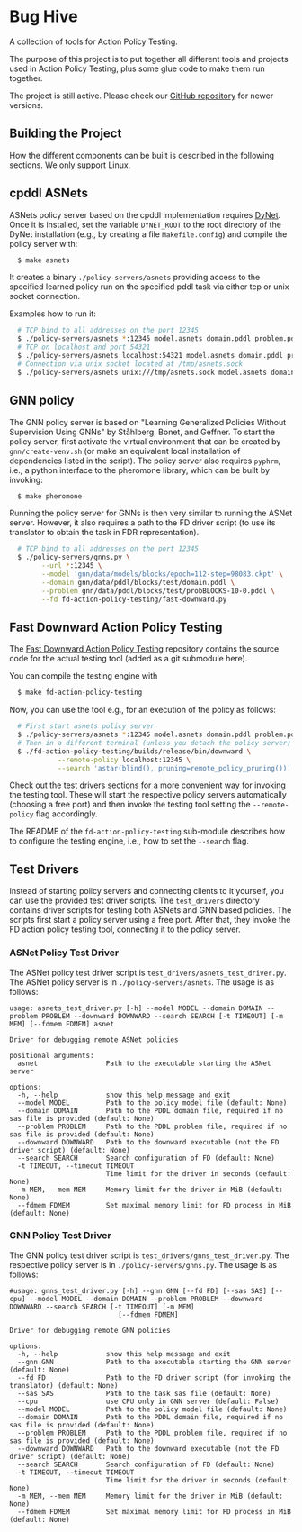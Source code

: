# Bug Hive

A collection of tools for Action Policy Testing.

The purpose of this project is to put together all different tools and projects
used in Action Policy Testing, plus some glue code to make them run together.

The project is still active.
Please check our [GitHub repository](https://github.com/fai-saarland/bughive) for newer versions.

## Building the Project

How the different components can be built is described in the following sections.
We only support Linux.

## cpddl ASNets

ASNets policy server based on the cpddl implementation requires
[DyNet](https://github.com/clab/dynet). Once it is installed, set the
variable ``DYNET_ROOT`` to the root directory of the DyNet installation (e.g.,
by creating a file ``Makefile.config``) and compile the policy server with:

```sh
  $ make asnets
```

It creates a binary ``./policy-servers/asnets`` providing access to the specified learned
policy run on the specified pddl task via either tcp or unix socket connection.

Examples how to run it:

```sh
  # TCP bind to all addresses on the port 12345
  $ ./policy-servers/asnets *:12345 model.asnets domain.pddl problem.pddl
  # TCP on localhost and port 54321
  $ ./policy-servers/asnets localhost:54321 model.asnets domain.pddl problem.pddl
  # Connection via unix socket located at /tmp/asnets.sock
  $ ./policy-servers/asnets unix:///tmp/asnets.sock model.asnets domain.pddl problem.pddl
```

## GNN policy

The GNN policy server is based on "Learning Generalized Policies Without Supervision Using GNNs" by Ståhlberg, Bonet,
and Geffner.
To start the policy server, first activate the virtual environment that can be
created by `gnn/create-venv.sh` (or make an equivalent local installation of
dependencies listed in the script).
The policy server also requires `pyphrm`, i.e., a python interface to the
pheromone library, which can be built by invoking:
```sh
  $ make pheromone
```

Running the policy server for GNNs is then very similar to running the ASNet server.
However, it also requires a path to the FD driver script (to use its translator
to obtain the task in FDR representation).
```sh
  # TCP bind to all addresses on the port 12345
  $ ./policy-servers/gnns.py \
        --url *:12345 \
        --model 'gnn/data/models/blocks/epoch=112-step=98083.ckpt' \
        --domain gnn/data/pddl/blocks/test/domain.pddl \
        --problem gnn/data/pddl/blocks/test/probBLOCKS-10-0.pddl \
        --fd fd-action-policy-testing/fast-downward.py
```


## Fast Downward Action Policy Testing

The [Fast Downward Action Policy Testing](https://github.com/fai-saarland/fd-action-policy-testing) repository contains the source code for the actual testing tool (added as a git submodule here).

You can compile the testing engine with

```sh
  $ make fd-action-policy-testing
```

Now, you can use the tool e.g., for an execution of the policy as follows:

```sh
  # First start asnets policy server
  $ ./policy-servers/asnets *:12345 model.asnets domain.pddl problem.pddl
  # Then in a different terminal (unless you detach the policy server)
  $ ./fd-action-policy-testing/builds/release/bin/downward \
            --remote-policy localhost:12345 \
            --search 'astar(blind(), pruning=remote_policy_pruning())'
```

Check out the test drivers sections for a more convenient way for invoking the testing tool.
These will start the respective policy servers automatically (choosing a free port) and then invoke the testing tool setting the `--remote-policy` flag accordingly.

The README of the `fd-action-policy-testing` sub-module describes how to configure the testing engine, i.e., how to set the `--search` flag.

## Test Drivers

Instead of starting policy servers and connecting clients to it yourself, you can use the provided test driver scripts.
The ``test_drivers`` directory contains driver scripts for testing both ASNets and GNN based policies.
The scripts first start a policy server using a free port.
After that, they invoke the FD action policy testing tool, connecting it to the policy server.

### ASNet Policy Test Driver

The ASNet policy test driver script is `test_drivers/asnets_test_driver.py`. 
The ASNet policy server is in `./policy-servers/asnets`.
The usage is as follows:

```
usage: asnets_test_driver.py [-h] --model MODEL --domain DOMAIN --problem PROBLEM --downward DOWNWARD --search SEARCH [-t TIMEOUT] [-m MEM] [--fdmem FDMEM] asnet

Driver for debugging remote ASNet policies

positional arguments:
  asnet                 Path to the executable starting the ASNet server

options:
  -h, --help            show this help message and exit
  --model MODEL         Path to the policy model file (default: None)
  --domain DOMAIN       Path to the PDDL domain file, required if no sas file is provided (default: None)
  --problem PROBLEM     Path to the PDDL problem file, required if no sas file is provided (default: None)
  --downward DOWNWARD   Path to the downward executable (not the FD driver script) (default: None)
  --search SEARCH       Search configuration of FD (default: None)
  -t TIMEOUT, --timeout TIMEOUT
                        Time limit for the driver in seconds (default: None)
  -m MEM, --mem MEM     Memory limit for the driver in MiB (default: None)
  --fdmem FDMEM         Set maximal memory limit for FD process in MiB (default: None)
```

### GNN Policy Test Driver

The GNN policy test driver script is `test_drivers/gnns_test_driver.py`. 
The respective policy server is in `./policy-servers/gnns.py`.
The usage is as follows:

```
#usage: gnns_test_driver.py [-h] --gnn GNN [--fd FD] [--sas SAS] [--cpu] --model MODEL --domain DOMAIN --problem PROBLEM --downward DOWNWARD --search SEARCH [-t TIMEOUT] [-m MEM]
                           [--fdmem FDMEM]

Driver for debugging remote GNN policies

options:
  -h, --help            show this help message and exit
  --gnn GNN             Path to the executable starting the GNN server (default: None)
  --fd FD               Path to the FD driver script (for invoking the translator) (default: None)
  --sas SAS             Path to the task sas file (default: None)
  --cpu                 use CPU only in GNN server (default: False)
  --model MODEL         Path to the policy model file (default: None)
  --domain DOMAIN       Path to the PDDL domain file, required if no sas file is provided (default: None)
  --problem PROBLEM     Path to the PDDL problem file, required if no sas file is provided (default: None)
  --downward DOWNWARD   Path to the downward executable (not the FD driver script) (default: None)
  --search SEARCH       Search configuration of FD (default: None)
  -t TIMEOUT, --timeout TIMEOUT
                        Time limit for the driver in seconds (default: None)
  -m MEM, --mem MEM     Memory limit for the driver in MiB (default: None)
  --fdmem FDMEM         Set maximal memory limit for FD process in MiB (default: None)

```
